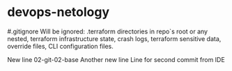 # devops-netology

#.gitignore
Will be ignored:
.terraform directories in repo`s root or any nested, terraform infrastructure state, crash logs, terraform sensitive data, override files, CLI configuration files.

New line 02-git-02-base
Another new line
Line for second commit from IDE
